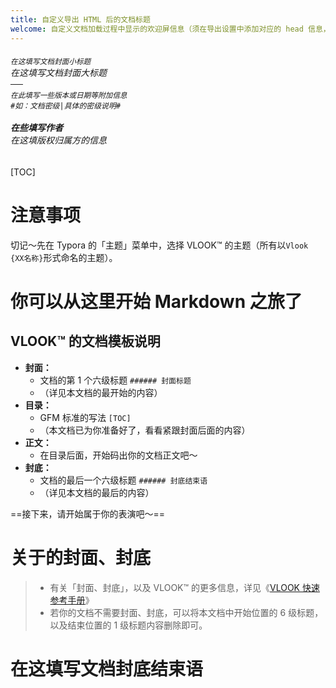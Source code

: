 ```yaml
---
title: 自定义导出 HTML 后的文档标题
welcome: 自定义文档加载过程中显示的欢迎屏信息（须在导出设置中添加对应的 head 信息，详见 VLOOK™ 快速参考手册）
---
```


###### <sub>在这填写文档封面小标题</sub><br />在这填写文档封面大标题<br />──<br /><sup>在此填写一些版本或日期等附加信息</sup><br />`#如：文档密级|具体的密级说明#`<br /><br />**在些填写作者**<br />*在这填版权归属方的信息*

[TOC]

# 注意事项

切记～先在 Typora 的「主题」菜单中，选择 VLOOK™ 的主题（所有以`Vlook {XX名称}`形式命名的主题）。

# 你可以从这里开始 Markdown 之旅了

## VLOOK™ 的文档模板说明

- **封面：**
  - 文档的第 1 个六级标题 `###### 封面标题`
  - （详见本文档的最开始的内容）
- **目录：**
  - GFM 标准的写法 `[TOC]`
  - （本文档已为你准备好了，看看紧跟封面后面的内容）
- **正文：**
  - 在目录后面，开始码出你的文档正文吧～
- **封底：**
  - 文档的最后一个六级标题 `###### 封底结束语`
  - （详见本文档的最后的内容）

==接下来，请开始属于你的表演吧～==

# 关于的封面、封底

>  - 有关「封面、封底」，以及 VLOOK™ 的更多信息，详见《[VLOOK 快速参考手册](https://madmaxchow.github.io/VLOOK/guide.html#封面、封底)》
>  - 若你的文档不需要封面、封底，可以将本文档中开始位置的 6 级标题，以及结束位置的 1 级标题内容删除即可。


# 在这填写文档封底结束语